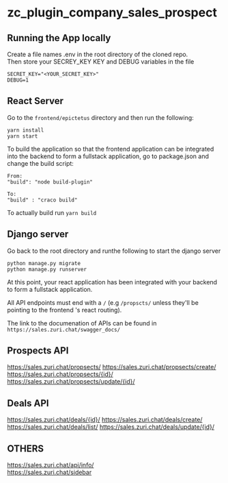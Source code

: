 # zc_plugin_company_sales_prospect
## Running the App locally


Create a file names .env in the root directory of the cloned repo. <br/>
Then store your SECREY_KEY KEY and DEBUG variables in the file

```
SECRET_KEY="<YOUR_SECRET_KEY>"
DEBUG=1
```

## React Server
Go to the `frontend/epictetus` directory and then run the following:
```
yarn install
yarn start
```

To build the application so that the frontend application can be integrated into the backend to form a fullstack application, go to package.json and change the build script:

```
From:
"build": "node build-plugin"

To:
"build" : "craco build"
```

To actually build run `yarn build`

## Django server

Go back to the root directory and runthe following to start the django server
```
python manage.py migrate
python manage.py runserver
```
At this point, your react application has been integrated with your backend to form a fullstack application.

All API endpoints must end with a  `/` (e.g `/propscts/` unless they'll be pointing to the frontend 's react routing). <br/>

The link to the documenation of APIs can be found in `https://sales.zuri.chat/swagger_docs/`


## Prospects API
https://sales.zuri.chat/propsects/
https://sales.zuri.chat/propsects/create/
https://sales.zuri.chat/propsects/{id}/
https://sales.zuri.chat/propsects/update/{id}/

## Deals API
https://sales.zuri.chat/deals/{id}/
https://sales.zuri.chat/deals/create/
https://sales.zuri.chat/deals/list/
https://sales.zuri.chat/deals/update/{id}/

## OTHERS
https://sales.zuri.chat/api/info/ <br/>
https://sales.zuri.chat/sidebar
